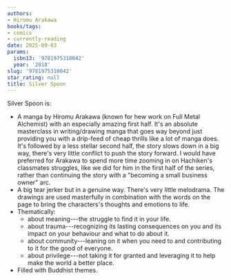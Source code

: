 ```yaml
---
authors:
- Hiromu Arakawa
books/tags:
- comics
- currently-reading
date: 2025-09-03
params:
  isbn13: '9781975310042'
  year: '2018'
slug: '9781975310042'
star_rating: null
title: Silver Spoon
---
```


<!--more-->

Silver Spoon is:
- A manga by Hiromu Arakawa (known for hew work on Full Metal Alchemist) with an especially amazing first half. It's an absolute masterclass in writing/drawing manga that goes way beyond just providing you with a drip-feed of cheap thrills like a lot of manga does. It's followed by a less stellar second half, the story slows down in a big way, there's very little conflict to push the story forward. I would have preferred for Arakawa to spend more time zooming in on Hachiken's classmates struggles, like we did for him in the first half of the series, rather than continuing the story with a "becoming a small business owner" arc.
- A big tear jerker but in a genuine way. There's very little melodrama. The drawings are used masterfully in combination with the words on the page to bring the characters's thoughts and emotions to life. 
- Thematically:
  - about meaning---the struggle to find it in your life.
  - about trauma---recognizing its lasting consequences on you and its impact on your behaviour and what to do about it.
  - about community---leaning on it when you need to and contributing to it for the good of everyone.
  - about privilege---not taking it for granted and leveraging it to help make the world a better place.
- Filled with Buddhist themes.
